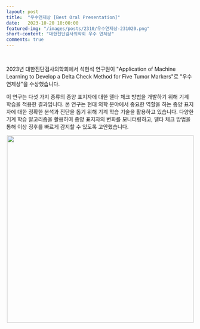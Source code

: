 ```yaml
---
layout: post
title:  "우수연제상 [Best Oral Presentation]" 
date:   2023-10-20 10:00:00
featured-img: "/images/posts/2310/우수연제상-231020.png"
short-content: "대한진단검사의학회 우수 연제상" 
comments: true
---
```


<br> 



2023년 대한진단검사의학회에서 석현석 연구원이 "Application of Machine Learning to Develop a Delta Check Method for Five Tumor Markers"로 "우수연제상"을 수상했습니다.

이 연구는 다섯 가지 종류의 종양 표지자에 대한 델타 체크 방법을 개발하기 위해 기계 학습을 적용한 결과입니다.
본 연구는 현대 의학 분야에서 중요한 역할을 하는 종양 표지자에 대한 정확한 분석과 진단을 돕기 위해 기계 학습 기술을 활용하고 있습니다.
다양한 기계 학습 알고리즘을 활용하여 종양 표지자의 변화를 모니터링하고, 델타 체크 방법을 통해 이상 징후를 빠르게 감지할 수 있도록 고안했습니다.


<div style="display: flex; justify-content: center;">
    <span class="image featured"><img src="/images/posts/2310/우수연제상-231020.png" alt="" style='height: 500px; object-fit: contain;'></span>
</div>